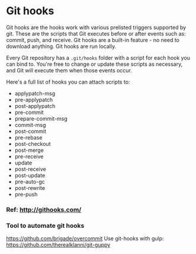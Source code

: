 # Git hooks

Git hooks are the hooks work with various prelisted triggers supported by git. These are the scripts that Git executes before or after events such as: commit, push, and receive. Git hooks are a built-in feature - no need to download anything. Git hooks are run locally.

Every Git repository has a `.git/hooks` folder with a script for each hook you can bind to. You're free to change or update these scripts as necessary, and Git will execute them when those events occur.

Here's a full list of hooks you can attach scripts to:

- applypatch-msg
- pre-applypatch
- post-applypatch
- pre-commit
- prepare-commit-msg
- commit-msg
- post-commit
- pre-rebase
- post-checkout
- post-merge
- pre-receive
- update
- post-receive
- post-update
- pre-auto-gc
- post-rewrite
- pre-push

### Ref: http://githooks.com/
### Tool to automate git hooks
https://github.com/brigade/overcommit
Use git-hooks with gulp: https://github.com/therealklanni/git-guppy
